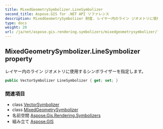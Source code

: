 ```yaml
---
title: MixedGeometrySymbolizer.LineSymbolizer
second_title: Aspose.GIS for .NET API リファレンス
description: MixedGeometrySymbolizer 財産. レイヤー内のライン ジオメトリに使用するシンボライザーを指定します
type: docs
weight: 20
url: /ja/net/aspose.gis.rendering.symbolizers/mixedgeometrysymbolizer/linesymbolizer/
---
```

## MixedGeometrySymbolizer.LineSymbolizer property

レイヤー内のライン ジオメトリに使用するシンボライザーを指定します。

```csharp
public VectorSymbolizer LineSymbolizer { get; set; }
```

### 関連項目

* class [VectorSymbolizer](../../vectorsymbolizer/)
* class [MixedGeometrySymbolizer](../)
* 名前空間 [Aspose.Gis.Rendering.Symbolizers](../../mixedgeometrysymbolizer/)
* 組み立て [Aspose.GIS](../../../)


